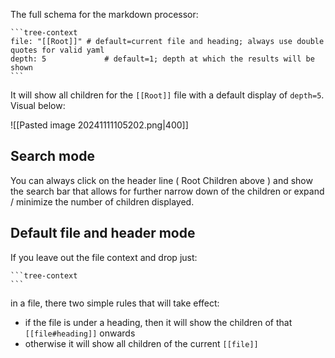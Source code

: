 The full schema for the markdown processor:

	```tree-context
	file: "[[Root]]" # default=current file and heading; always use double quotes for valid yaml
	depth: 5             # default=1; depth at which the results will be shown
	```

It will show all children for the `[[Root]]` file with a default display of `depth=5`. Visual below:

![[Pasted image 20241111105202.png|400]]

## Search mode
You can always click on the header line ( Root Children above ) and show the search bar that allows for further narrow down of the children or expand / minimize the number of children displayed. 
## Default file and header mode

If you leave out the file context and drop just:

	```tree-context
	```

in a file, there two simple rules that will take effect:
- if the file is under a heading, then it will show the children of that `[[file#heading]]` onwards
- otherwise it will show all children of the current `[[file]]`